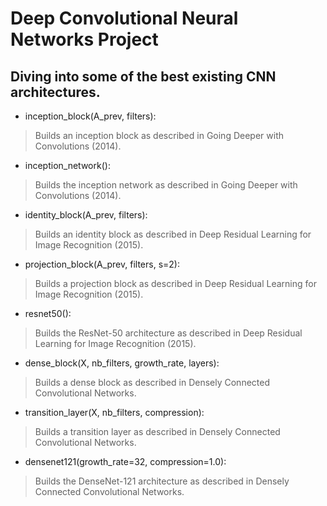 # Deep Convolutional Neural Networks Project

## Diving into some of the best existing CNN architectures.

* inception_block(A_prev, filters):

> Builds an inception block as described in Going Deeper with Convolutions (2014).

* inception_network():

> Builds the inception network as described in Going Deeper with Convolutions (2014).

* identity_block(A_prev, filters):

> Builds an identity block as described in Deep Residual Learning for Image Recognition (2015).

* projection_block(A_prev, filters, s=2):

> Builds a projection block as described in Deep Residual Learning for Image Recognition (2015).

* resnet50():

> Builds the ResNet-50 architecture as described in Deep Residual Learning for Image Recognition (2015).

* dense_block(X, nb_filters, growth_rate, layers):

> Builds a dense block as described in Densely Connected Convolutional Networks.

* transition_layer(X, nb_filters, compression):

> Builds a transition layer as described in Densely Connected Convolutional Networks.

* densenet121(growth_rate=32, compression=1.0):

> Builds the DenseNet-121 architecture as described in Densely Connected Convolutional Networks.